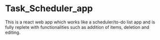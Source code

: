 # Task_Scheduler_app
This is a react web app which works like a scheduler/to-do list app and is fully replete with functionalities such as addition of items, deletion and editing.
